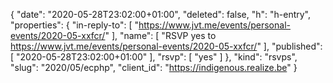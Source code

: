{
  "date": "2020-05-28T23:02:00+01:00",
  "deleted": false,
  "h": "h-entry",
  "properties": {
    "in-reply-to": [
      "https://www.jvt.me/events/personal-events/2020-05-xxfcr/"
    ],
    "name": [
      "RSVP yes to https://www.jvt.me/events/personal-events/2020-05-xxfcr/"
    ],
    "published": [
      "2020-05-28T23:02:00+01:00"
    ],
    "rsvp": [
      "yes"
    ]
  },
  "kind": "rsvps",
  "slug": "2020/05/ecphp",
  "client_id": "https://indigenous.realize.be"
}
